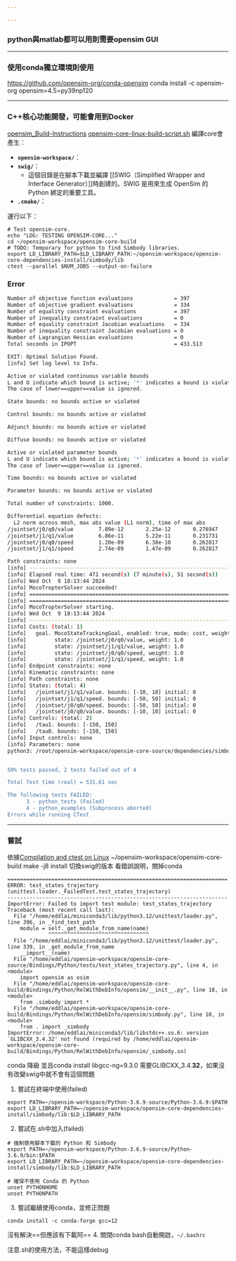 ```yaml
---

---
```

### python與matlab都可以用則需要opensim GUI

---
### 使用conda獨立環境則使用
https://github.com/opensim-org/conda-opensim
conda install -c opensim-org opensim=4.5=py39np120


---
### C++核心功能開發，可能會用到Docker
[opensim_Build-Instructions](https://github.com/opensim-org/opensim-core/wiki/Build-Instructions#build-instructions-1)
[opensim-core-linux-build-script.sh](https://github.com/opensim-org/opensim-core/blob/main/scripts/build/opensim-core-linux-build-script.sh) 編譯core會產生：
- **`opensim-workspace/`**：
- **`swig/`**：
    - 這個目錄是在腳本下載並編譯 [[SWIG（Simplified Wrapper and Interface Generator）]]時創建的。SWIG 是用來生成 OpenSim 的 Python 綁定的重要工具。
- **`.cmake/`**：

運行以下：
```
# Test opensim-core.
echo "LOG: TESTING OPENSIM-CORE..."
cd ~/opensim-workspace/opensim-core-build
# TODO: Temporary for python to find Simbody libraries.
export LD_LIBRARY_PATH=$LD_LIBRARY_PATH:~/opensim-workspace/opensim-core-dependencies-install/simbody/lib
ctest --parallel $NUM_JOBS --output-on-failure
```
### Error
```bash
Number of objective function evaluations             = 397
Number of objective gradient evaluations             = 334
Number of equality constraint evaluations            = 397
Number of inequality constraint evaluations          = 0
Number of equality constraint Jacobian evaluations   = 334
Number of inequality constraint Jacobian evaluations = 0
Number of Lagrangian Hessian evaluations             = 0
Total seconds in IPOPT                               = 433.513

EXIT: Optimal Solution Found.
[info] Set log level to Info.

Active or violated continuous variable bounds
L and U indicate which bound is active; '*' indicates a bound is violated. 
The case of lower==upper==value is ignored.

State bounds: no bounds active or violated

Control bounds: no bounds active or violated

Adjunct bounds: no bounds active or violated

Diffuse bounds: no bounds active or violated

Active or violated parameter bounds
L and U indicate which bound is active; '*' indicates a bound is violated. 
The case of lower==upper==value is ignored.

Time bounds: no bounds active or violated

Parameter bounds: no bounds active or violated

Total number of constraints: 1000.

Differential equation defects:
  L2 norm across mesh, max abs value (L1 norm), time of max abs
/jointset/j0/q0/value        7.89e-12       2.25e-12       0.276947
/jointset/j1/q1/value        6.86e-11       5.22e-11       0.231731
/jointset/j0/q0/speed        1.20e-09       6.38e-10       0.262817
/jointset/j1/q1/speed        2.74e-09       1.47e-09       0.262817

Path constraints: none
[info] ------------------------------------------------------------------------
[info] Elapsed real time: 471 second(s) (7 minute(s), 51 second(s))
[info] Wed Oct  9 18:13:44 2024
[info] MocoTropterSolver succeeded!
[info] ========================================================================
[info] ========================================================================
[info] MocoTropterSolver starting.
[info] Wed Oct  9 18:13:44 2024
[info] ------------------------------------------------------------------------
[info] Costs: (total: 1)
[info]   goal. MocoStateTrackingGoal, enabled: true, mode: cost, weight: 1.0
[info]         state: /jointset/j0/q0/value, weight: 1.0
[info]         state: /jointset/j1/q1/value, weight: 1.0
[info]         state: /jointset/j0/q0/speed, weight: 1.0
[info]         state: /jointset/j1/q1/speed, weight: 1.0
[info] Endpoint constraints: none
[info] Kinematic constraints: none
[info] Path constraints: none
[info] States: (total: 4)
[info]   /jointset/j1/q1/value. bounds: [-10, 10] initial: 0
[info]   /jointset/j1/q1/speed. bounds: [-50, 50] initial: 0
[info]   /jointset/j0/q0/speed. bounds: [-50, 50] initial: 0
[info]   /jointset/j0/q0/value. bounds: [-10, 10] initial: 0
[info] Controls: (total: 2)
[info]   /tau1. bounds: [-150, 150]
[info]   /tau0. bounds: [-150, 150]
[info] Input controls: none
[info] Parameters: none
python3: /root/opensim-workspace/opensim-core-source/dependencies/simbody/SimTKmath/Geometry/include/simmath/internal/GCVSPLUtil.h:95: static SimTK::Vec<MM, double, 1> SimTK::GCVSPLUtil::splder(int, int, SimTK::Real, const SimTK::Vector&, const SimTK::Vector_<SimTK::Vec<MM, double, 1> >&) [with int K = 1; SimTK::Real = double; SimTK::Vector = SimTK::Vector_<double>]: Assertion `t >= x[0] && t <= x[x.size()-1]' failed.


50% tests passed, 2 tests failed out of 4

Total Test time (real) = 531.61 sec

The following tests FAILED:
	  3 - python_tests (Failed)
	  4 - python_examples (Subprocess aborted)
Errors while running CTest

```

---

### 嘗試
依據[Compilation and ctest on Linux](https://github.com/opensim-org/opensim-core/issues/2664)
~/opensim-workspace/opensim-core-build
make -j8 install
切換swig的版本
看錯誤說明，關掉conda
```
======================================================================
ERROR: test_states_trajectory (unittest.loader._FailedTest.test_states_trajectory)
----------------------------------------------------------------------
ImportError: Failed to import test module: test_states_trajectory
Traceback (most recent call last):
  File "/home/eddlai/miniconda3/lib/python3.12/unittest/loader.py", line 396, in _find_test_path
    module = self._get_module_from_name(name)
             ^^^^^^^^^^^^^^^^^^^^^^^^^^^^^^^^
  File "/home/eddlai/miniconda3/lib/python3.12/unittest/loader.py", line 339, in _get_module_from_name
    __import__(name)
  File "/home/eddlai/opensim-workspace/opensim-core-source/Bindings/Python/tests/test_states_trajectory.py", line 4, in <module>
    import opensim as osim
  File "/home/eddlai/opensim-workspace/opensim-core-build/Bindings/Python/RelWithDebInfo/opensim/__init__.py", line 18, in <module>
    from .simbody import *
  File "/home/eddlai/opensim-workspace/opensim-core-build/Bindings/Python/RelWithDebInfo/opensim/simbody.py", line 10, in <module>
    from . import _simbody
ImportError: /home/eddlai/miniconda3/lib/libstdc++.so.6: version `GLIBCXX_3.4.32' not found (required by /home/eddlai/opensim-workspace/opensim-core-build/Bindings/Python/RelWithDebInfo/opensim/_simbody.so)
```
conda 降級
並且conda install libgcc-ng=9.3.0
需要GLIBCXX_3.4.**32**，如果沒有改變swig中就不會有這個問題
1. 嘗試在終端中使用(failed)
```
export PATH=~/opensim-workspace/Python-3.6.9-source/Python-3.6.9:$PATH
export LD_LIBRARY_PATH=~/opensim-workspace/opensim-core-dependencies-install/simbody/lib:$LD_LIBRARY_PATH
```

2. 嘗試在.sh中加入(failed)
```
# 強制使用腳本下載的 Python 和 Simbody
export PATH=~/opensim-workspace/Python-3.6.9-source/Python-3.6.9/bin:$PATH
export LD_LIBRARY_PATH=~/opensim-workspace/opensim-core-dependencies-install/simbody/lib:$LD_LIBRARY_PATH

# 確保不使用 Conda 的 Python
unset PYTHONHOME
unset PYTHONPATH
```
3. 嘗試繼續使用conda，並修正問題
```
conda install -c conda-forge gcc=12 
```
沒有解決==但應該有下載阿==
4. 關閉conda bash自動開啟，`~/.bashrc`

注意.sh的使用方法，不能這樣debug